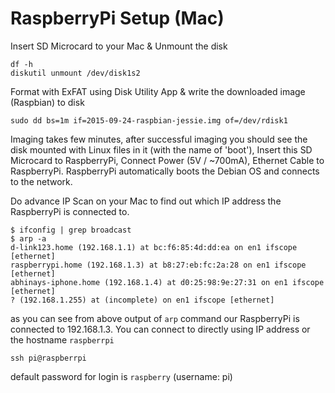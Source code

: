 # RaspberryPi Setup (Mac)

Insert SD Microcard to your Mac & Unmount the disk

    df -h
    diskutil unmount /dev/disk1s2

Format with ExFAT using Disk Utility App & write the downloaded image (Raspbian) to disk

    sudo dd bs=1m if=2015-09-24-raspbian-jessie.img of=/dev/rdisk1

Imaging takes few minutes, after successful imaging you should see the disk mounted with Linux files in it (with the name of 'boot'), Insert this SD Microcard to RaspberryPi,
Connect Power (5V / ~700mA), Ethernet Cable to RaspberryPi. RaspberryPi automatically boots the Debian OS and connects to the network.

Do advance IP Scan on your Mac to find out which IP address the RaspberryPi is connected to.

    $ ifconfig | grep broadcast
    $ arp -a
    d-link123.home (192.168.1.1) at bc:f6:85:4d:dd:ea on en1 ifscope [ethernet]
    raspberrypi.home (192.168.1.3) at b8:27:eb:fc:2a:28 on en1 ifscope [ethernet]
    abhinays-iphone.home (192.168.1.4) at d0:25:98:9e:27:31 on en1 ifscope [ethernet]
    ? (192.168.1.255) at (incomplete) on en1 ifscope [ethernet]

as you can see from above output of `arp` command our RaspberryPi is connected to 192.168.1.3. You can connect to directly using IP address or the hostname `raspberrpi`

    ssh pi@raspberrpi

default password for login is `raspberry` (username: pi)




